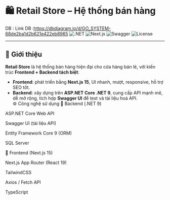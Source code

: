 


# 🛍️ Retail Store – Hệ thống bán hàng
DB : Link DB :https://dbdiagram.io/d/GO_SYSTEM-68de2ba1d2b621e422eb8965
![.NET](https://img.shields.io/badge/.NET-9.0-512BD4?style=for-the-badge&logo=dotnet)
![Next.js](https://img.shields.io/badge/Next.js-15-000000?style=for-the-badge&logo=nextdotjs)
![Swagger](https://img.shields.io/badge/Swagger-UI-85EA2D?style=for-the-badge&logo=swagger)
![License](https://img.shields.io/badge/License-MIT-blue?style=for-the-badge)

---

## 🚀 Giới thiệu
**Retail Store** là hệ thống bán hàng hiện đại cho cửa hàng bán lẻ, với kiến trúc **Frontend + Backend tách biệt**:  
- **Frontend**: phát triển bằng **Next.js 15**, UI nhanh, mượt, responsive, hỗ trợ SEO tốt.  
- **Backend**: xây dựng trên **ASP.NET Core .NET 9**, cung cấp API mạnh mẽ, dễ mở rộng, tích hợp **Swagger UI** để test và tài liệu hoá API.  
⚙️ Công nghệ sử dụng
🔹 Backend (.NET 9)

ASP.NET Core Web API

Swagger UI (tài liệu API)

Entity Framework Core 9 (ORM)

SQL Server 

🔹 Frontend (Next.js 15)

Next.js App Router (React 19)

TailwindCSS

Axios / Fetch API

TypeScript
